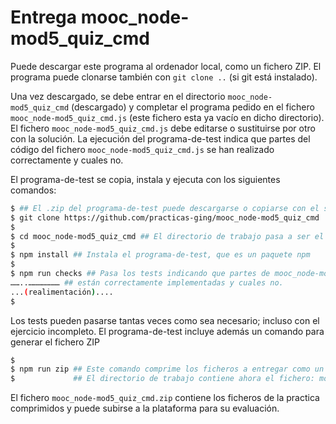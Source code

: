 # Entrega mooc_node-mod5_quiz_cmd

Puede descargar este programa
al ordenador local, como un fichero ZIP. El programa puede clonarse también con `git clone ..` (si
git está instalado).

Una vez descargado, se debe entrar en el directorio `mooc_node-mod5_quiz_cmd` (descargado) y
completar el programa pedido en el fichero `mooc_node-mod5_quiz_cmd.js` (este fichero esta ya vacío
en dicho directorio). El fichero `mooc_node-mod5_quiz_cmd.js` debe editarse o sustituirse por otro con
la solución. La ejecución del programa-de-test indica que partes del código del fichero
`mooc_node-mod5_quiz_cmd.js` se han realizado correctamente y cuales no.

El programa-de-test se copia, instala y ejecuta con los siguientes comandos:

```bash
$ ## El .zip del programa-de-test puede descargarse o copiarse con el siguiente comando:
$ git clone https://github.com/practicas-ging/mooc_node-mod5_quiz_cmd
$
$ cd mooc_node-mod5_quiz_cmd ## El directorio de trabajo pasa a ser el del proyecto copiado: entrega_
$
$ npm install ## Instala el programa-de-test, que es un paquete npm
$
$ npm run checks ## Pasa los tests indicando que partes de mooc_node-mod5_quiz_cmd.js
……..………………… ## están correctamente implementadas y cuales no.
...(realimentación)....
$
```

Los tests pueden pasarse tantas veces como sea necesario; incluso con el ejercicio incompleto.
El programa-de-test incluye además un comando para generar el fichero ZIP

```bash
$
$ npm run zip ## Este comando comprime los ficheros a entregar como un fichero xx.zip
$             ## El directorio de trabajo contiene ahora el fichero: mooc_node-mod5_quiz_cmd.zip
```

El fichero `mooc_node-mod5_quiz_cmd.zip` contiene los ficheros de la practica comprimidos y puede subirse a la plataforma para su evaluación.
